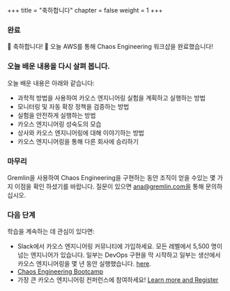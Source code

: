 +++
title = "축하합니다"
chapter = false
weight = 1
+++

### 완료

🎉 축하합니다! 🎉 오늘 AWS를 통해 Chaos Engineering 워크샵을 완료했습니다!

### 오늘 배운 내용을 다시 살펴 봅니다.
오늘 배운 내용은 아래와 같습니다:

+ 과학적 방법을 사용하여 카오스 엔지니어링 실험을 계획하고 실행하는 방법
+ 모니터링 및 자동 확장 정책을 검증하는 방법
+ 실험을 안전하게 실행하는 방법 
+ 카오스 엔지니어링 성숙도의 모습 
+ 상사와 카오스 엔지니어링에 대해 이야기하는 방법 
+ 카오스 엔지니어링을 통해 다른 회사에 승리하기 

### 마무리
Gremlin을 사용하여 Chaos Engineering을 구현하는 동안 조직이 얻을 수있는 몇 가지 이점을 확인 하셨기를 바랍니다. 질문이 있으면 ana@gremlin.com을 통해 문의하십시오.


### 다음 단계
학습을 계속하는 데 관심이 있다면: 

+ Slack에서 카오스 엔지니어링 커뮤니티에 가입하세요. 모든 레벨에서 5,500 명이 넘는 엔지니어가 있습니다. 일부는 DevOps 구현을 막 시작하고 일부는 생산에서 카오스 엔지니어링을 몇 년 동안 실행했습니다.  [here](https://www.gremlin.com/slack/).
+ [Chaos Engineering Bootcamp](https://www.gremlin.com/bootcamps/)
+ 가장 큰 카오스 엔지니어링 컨퍼런스에 참여하세요! [Learn more and Register](http://chaosconf.io/)

